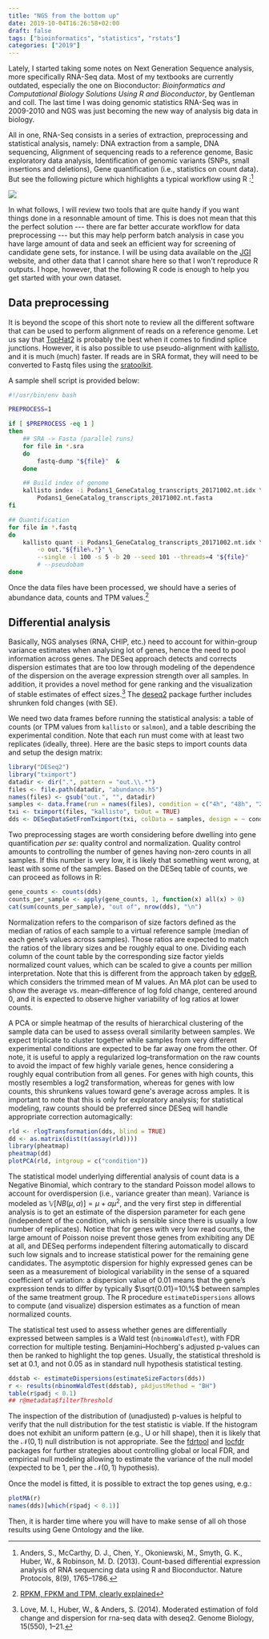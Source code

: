 ```yaml
---
title: "NGS from the bottom up"
date: 2019-10-04T16:26:58+02:00
draft: false
tags: ["bioinformatics", "statistics", "rstats"]
categories: ["2019"]
---
```


Lately, I started taking some notes on Next Generation Sequence analysis, more specifically RNA-Seq data. Most of my textbooks are currently outdated, especially the one on Bioconductor: _Bioinformatics and Computational Biology Solutions Using R and Bioconductor_, by Gentleman and coll. The last time I was doing genomic statistics RNA-Seq was in 2009-2010 and NGS was just becoming the new way of analysis big data in biology.

All in one, RNA-Seq consists in a series of extraction, preprocessing and statistical analysis, namely: DNA extraction from a sample, DNA sequencing, Alignment of sequencing reads to a reference genome, Basic exploratory data analysis, Identification of genomic variants (SNPs, small insertions and deletions), Gene quantification (i.e., statistics on count data). But see the following picture which highlights a typical workflow using R :[^1]

![](/img/fig-count-rna.png)

In what follows, I will review two tools that are quite handy if you want things done in a resonnable amount of time. This is does not mean that this the perfect solution --- there are far better accurate workflow for data preprocessing --- but this may help perform batch analysis in case you have large amount of data and seek an efficient way for screening of candidate gene sets, for instance. I will be using data available on the [JGI](https://jgi.doe.gov) website, and other data that I cannot share here so that I won't reproduce R outputs. I hope, however, that the following R code is enough to help you get started with your own dataset.

## Data preprocessing

It is beyond the scope of this short note to review all the different software that can be used to perform alignment of reads on a reference genome. Let us say that [TopHat2](https://ccb.jhu.edu/software/tophat/index.shtml) is probably the best when it comes to findind splice junctions. However, it is also possible to use pseudo-alignment with [kallisto](https://pachterlab.github.io/kallisto/about.html), and it is much (much) faster. If reads are in SRA format, they will need to be converted to Fastq files using the [sratoolkit](https://www.ncbi.nlm.nih.gov/sra/docs/toolkitsoft/).

A sample shell script is provided below:

```bash
#!/usr/bin/env bash

PREPROCESS=1

if [ $PREPROCESS -eq 1 ]
then
    ## SRA -> Fasta (parallel runs)
    for file in *.sra
    do
        fastq-dump "${file}"  &
    done

    ## Build index of genome
    kallisto index -i Podans1_GeneCatalog_transcripts_20171002.nt.idx \
        Podans1_GeneCatalog_transcripts_20171002.nt.fasta
fi

## Quantification
for file in *.fastq
do
    kallisto quant -i Podans1_GeneCatalog_transcripts_20171002.nt.idx \
        -o out."${file%.*}" \
        --single -l 100 -s 5 -b 20 --seed 101 --threads=4 "${file}"
        # --pseudobam
done
```

Once the data files have been processed, we should have a series of abundance data, counts and TPM values.[^2]

## Differential analysis

Basically, NGS analyses (RNA, CHIP, etc.) need to account for within-group variance estimates when analysing lot of genes, hence the need to pool information across genes. The DESeq approach detects and corrects dispersion estimates that are too low through modeling of the dependence of the dispersion on the average expression strength over all samples. In addition, it provides a novel method for gene ranking and the visualization of stable estimates of effect sizes.[^3] The [deseq2](https://bioconductor.org/packages/release/bioc/html/DESeq2.html) package further includes shrunken fold changes (with SE).

We need two data frames before running the statistical analysis: a table of counts (or TPM values from `kallisto` or `salmon`), and a table describing the experimental condition. Note that each run must come with at least two replicates (ideally, three). Here are the basic steps to import counts data and setup the design matrix:

```r
library("DESeq2")
library("tximport")
datadir <- dir(".", pattern = "out.\\.*")
files <- file.path(datadir, "abundance.h5")
names(files) <- gsub("out.", "", datadir)
samples <- data.frame(run = names(files), condition = c("4h", "48h", "24h"))
txi <- tximport(files, "kallisto", txOut = TRUE)
dds <- DESeqDataSetFromTximport(txi, colData = samples, design = ~ condition)
```

Two preprocessing stages are worth considering before dwelling into gene quantification _per se_: quality control and normalization. Quality control amounts to controlling the number of genes having non-zero counts in all samples. If this number is very low, it is likely that something went wrong, at least with some of the samples. Based on the DESeq table of counts, we can proceed as follows in R:

```r
gene_counts <- counts(dds)
counts_per_sample <- apply(gene_counts, 1, function(x) all(x) > 0)
cat(sum(counts_per_sample), "out of", nrow(dds), "\n")
```

Normalization refers to the comparison of size factors defined as the median of ratios of each sample to a virtual reference sample (median of each gene’s values across samples). Those ratios are expected to match the ratios of the library sizes and be roughly equal to one. Dividing each column of the count table by the corresponding size factor yields normalized count values, which can be scaled to give a counts per million interpretation. Note that this is different from the approach taken by [edgeR](https://bioconductor.org/packages/release/bioc/html/edgeR.html), which considers the trimmed mean of M values. An MA plot can be used to show the average vs. mean–difference of log fold change, centered around 0, and it is expected to observe higher variability of log ratios at lower counts.

A PCA or simple heatmap of the results of hierarchical clustering of the sample data can be used to assess overall similarity between samples. We expect triplicate to cluster together while samples from very different experimental conditions are expected to be far away one from the other. Of note, it is useful to apply a regularized log–transformation on the raw counts to avoid the impact of few highly variale genes, hence considering a roughly equal contribution from all genes. For genes with high counts, this mostly resembles a log2 transformation, whereas for genes with low counts, this shrunkens values toward gene's average across amples. It is important to note that this is only for exploratory analysis; for statistical modeling, raw counts should be preferred since DESeq will handle appropriate correction automagically:

```r
rld <- rlogTransformation(dds, blind = TRUE)
dd <- as.matrix(dist(t(assay(rld))))
library(pheatmap)
pheatmap(dd)
plotPCA(rld, intgroup = c("condition"))
```

The statistical model underlying differential analysis of count data is a Negative Binomial, which contrary to the standard Poisson model allows to account for overdispersion (i.e., variance greater than mean). Variance is modeled as $\mathbb{V}[NB(\mu, \alpha)]=\mu+\alpha\mu^2$, and the very first step in differential analysis is to get an estimate of the dispersion parameter for each gene (independent of the condition, which is sensible since there is usually a low number of replicates). Notice that for genes with very low read counts, the large amount of Poisson noise prevent those genes from exhibiting any DE at all, and DESeq performs independent filtering automatically to discard such low signals and to increase statistical power for the remaining gene candidates. The asymptotic dispersion for highly expressed genes can be seen as a measurement of biological variability in the sense of a squared coefficient of variation: a dispersion value of 0.01 means that the gene’s expression tends to differ by typically $\sqrt{0.01}=10\%$ between samples of the same treatment group. The R procedure `estimateDispersions` allows to compute (and visualize) dispersion estimates as a function of mean normalized counts.

The statistical test used to assess whether genes are differentially expressed between samples is a Wald test (`nbinomWaldTest`), with FDR correction for multiple testing. Benjamini–Hochberg's adjusted p-values can then be ranked to highlight the top genes. Usually, the statistical threshold is set at 0.1, and not 0.05 as in standard null hypothesis statistical testing.

```r
ddstab <- estimateDispersions(estimateSizeFactors(dds))
r <- results(nbinomWaldTest(ddstab), pAdjustMethod = "BH")
table(r$padj < 0.1)
## r@metadata$filterThreshold
```

The inspection of the distribution of (unadjusted) p-values is helpful to verify that the null distribution for the test statistic is viable. If the histogram does not exhibit an uniform pattern (e.g., U or hill shape), then it is likely that the $\mathcal{N}(0,1)$ null distribution is not appropriate. See the [fdrtool](http://cran.fhcrc.org/web/packages/fdrtool/index.html) and [locfdr](http://cran.fhcrc.org/web/packages/locfdr/index.html) packages for further strategies about controlling global or local FDR, and empirical null modeling allowing to estimate the variance of the null model (expected to be 1, per the $\mathcal{N}(0,1)$ hypothesis).

Once the model is fitted, it is possible to extract the top genes using, e.g.:

```r
plotMA(r)
names(dds)[which(r$padj < 0.1)]
```

Then, it is harder time where you will have to make sense of all oh those results using Gene Ontology and the like.

[^1]: Anders, S., McCarthy, D. J., Chen, Y., Okoniewski, M., Smyth, G. K., Huber, W., & Robinson, M. D. (2013). Count-based differential expression analysis of RNA sequencing data using R and Bioconductor. Nature Protocols, 8(9), 1765–1786.
[^2]: [RPKM, FPKM and TPM, clearly explained](https://www.rna-seqblog.com/rpkm-fpkm-and-tpm-clearly-explained/)
[^3]: Love, M. I., Huber, W., & Anders, S. (2014). Moderated estimation of fold change and dispersion for rna-seq data with deseq2. Genome Biology, 15(550), 1–21.
